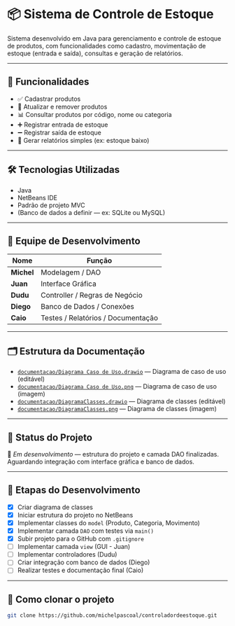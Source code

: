 # 📦 Sistema de Controle de Estoque

Sistema desenvolvido em Java para gerenciamento e controle de estoque de produtos, com funcionalidades como cadastro, movimentação de estoque (entrada e saída), consultas e geração de relatórios.

---

## 🚀 Funcionalidades

- ✅ Cadastrar produtos
- 🔄 Atualizar e remover produtos
- 📊 Consultar produtos por código, nome ou categoria
- ➕ Registrar entrada de estoque
- ➖ Registrar saída de estoque
- 📄 Gerar relatórios simples (ex: estoque baixo)

---

## 🛠️ Tecnologias Utilizadas

- Java
- NetBeans IDE
- Padrão de projeto MVC
- (Banco de dados a definir — ex: SQLite ou MySQL)

---

## 👥 Equipe de Desenvolvimento

| Nome   | Função |
|--------|--------|
| **Michel** | Modelagem / DAO |
| **Juan**   | Interface Gráfica |
| **Dudu**   | Controller / Regras de Negócio |
| **Diego**  | Banco de Dados / Conexões |
| **Caio**   | Testes / Relatórios / Documentação |

---

## 🗂️ Estrutura da Documentação

- [`documentacao/Diagrama Caso de Uso.drawio`](./documentacao/Diagrama%20Caso%20de%20Uso.drawio) — Diagrama de caso de uso (editável)
- [`documentacao/Diagrama Caso de Uso.png`](./documentacao/Diagrama%20Caso%20de%20Uso.png) — Diagrama de caso de uso (imagem)
- [`documentacao/DiagramaClasses.drawio`](./documentacao/DiagramaClasses.drawio) — Diagrama de classes (editável)
- [`documentacao/DiagramaClasses.png`](./documentacao/DiagramaClasses.png) — Diagrama de classes (imagem)

---

## 📌 Status do Projeto

🚧 *Em desenvolvimento* — estrutura do projeto e camada DAO finalizadas. Aguardando integração com interface gráfica e banco de dados.

---

## 🔄 Etapas do Desenvolvimento

- [x] Criar diagrama de classes
- [x] Iniciar estrutura do projeto no NetBeans
- [x] Implementar classes do `model` (Produto, Categoria, Movimento)
- [x] Implementar camada `DAO` com testes via `main()`
- [x] Subir projeto para o GitHub com `.gitignore`
- [ ] Implementar camada `view` (GUI - Juan)
- [ ] Implementar controladores (Dudu)
- [ ] Criar integração com banco de dados (Diego)
- [ ] Realizar testes e documentação final (Caio)

---

## 🔁 Como clonar o projeto

```bash
git clone https://github.com/michelpascoal/controladordeestoque.git
